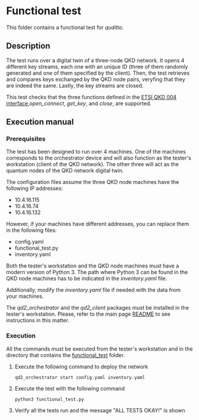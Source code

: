 # Functional test

This folder contains a functional test for *quditto*. 

## Description

The test runs over a digital twin of a three-node QKD network. It opens 4 different key streams, each one with an unique ID (three of them randomly generated and one of them specified by the client). Then, the test retrieves and compares keys exchanged by the QKD node pairs, veryfing that they are indeed the same. Lastly, the key streams are closed.

This test checks that the three functions defined in the [ETSI QKD 004 interface](https://portal.etsi.org/webapp/workprogram/Report_WorkItem.asp?WKI_ID=54395),*open_connect*, *get_key*, and *close*, are supported. 

## Execution manual

### Prerequisites

The test has been designed to run over 4 machines. One of the machines corresponds to the orchestrator device and will also function as the tester's workstation (client of the QKD network). The other three will act as the quantum nodes of the QKD network digital twin.

The configuration files assume the three QKD node machines have the following IP addresses:

- 10.4.16.115
- 10.4.16.74
- 10.4.16.132

However, if your machines have different addresses, you can replace them in the following files:

- config.yaml
- functional_test.py
- inventory.yaml

Both the tester's workstation and the QKD node machines must have a modern version of Python 3. The path where Python 3 can be found in the QKD node machines has to be indicated in the *inventory.yaml* file.

Additionally, modify the *inventory.yaml* file if needed with the data from your machines.

The *qd2_orchestrator* and the *qd2_client* packages must be installed in the tester's workstation. Please, refer to the main page [README](https://github.com/Networks-it-uc3m/QDTS/blob/main/README.md) to see instructions in this matter.

### Execution

All the commands must be executed from the tester's workstation and in the directory that contains the [functional_test](https://github.com/Networks-it-uc3m/QDTS/tree/main/functional_test) folder.

1. Execute the following command to deploy the network
   ```
   qd2_orchestrator start config.yaml inventory.yaml
   ```
2. Execute the test with the following command
   ```
   python3 functional_test.py
   ```
3. Verify all the tests run and the message "ALL TESTS OKAY!" is shown
   
